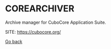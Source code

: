 # COREARCHIVER
 
 Archive manager for CuboCore Application Suite.
 
 SITE: https://cubocore.org/

 [Go back](https://portable-linux-apps.github.io/apps.html)
